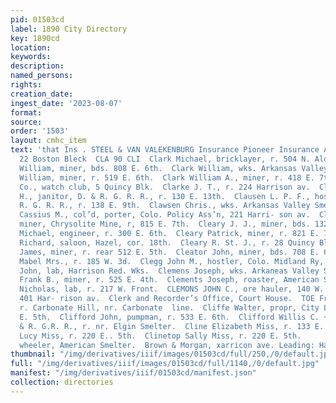 ```yaml
---
pid: 01503cd
label: 1890 City Directory
key: 1890cd
location: 
keywords: 
description: 
named_persons: 
rights: 
creation_date: 
ingest_date: '2023-08-07'
format: 
source: 
order: '1503'
layout: cmhc_item
text: 'that Ins . STEEL & VAN VALEKENBURG Insurance Pioneer Insurance Agency, 21 and
  22 Boston Bleck  CLA 90 CLI  Clark Michael, bricklayer, r. 504 N. Alder.  Clark
  William, miner, bds. 808 E. 6th.  Clark William, wks. Arkansas Valley Smelter.  Clark
  William, miner, r. 519 E. 6th.  Clark William A., miner, r. 418 E. 7th.  Clark &
  Co., watch club, 5 Quincy Blk.  Clarke J. T., r. 224 Harrison av.  Clarke William
  H., janitor, D. & R. G. R. R., r. 130 E. 13th.  Clausen L. P. F., hostler, D. &
  R. G. R. R., r. 138 E. 9th.  Clawsen Chris., wks. Arkansas Valley Smelter.  Clay
  Cassius M., col’d, porter, Colo. Policy Ass’n, 221 Harri- son av.  Clay Jarett A.,
  miner, Chrysolite Mine, r, 815 E. 7th.  Cleary J. J., miner, bds. 132 E. Chestnut.  Cleary
  Michael, engineer, r. 300 E. 6th.  Cleary Patrick, miner, r. 821 E. 7th.  Cleary
  Richard, saloon, Hazel, cor. 18th.  Cleary R. St. J., r. 28 Quincy Blk.  Cleator
  James, miner, r. rear 512 E. 5th.  Cleator John, miner, bds. 708 E. 6th.  Cleator
  Mabel Mrs., r. 185 W. 3d.  Clegg John M., hostler, Colo. Midland Ry, r. 131 E. 4th.  Clemens
  John, lab, Harrison Red. Wks.  Clemens Joseph, wks. Arkaneas Valley Smelter.  Clement
  Frank B., miner, r. 525 E. 4th.  Clements Joseph, roaster, American Smelter.  Clements
  Nicholas, lab, r. 217 W. Front.  CLEMONS JOHN C., ore hauler, 140 W. Chestnut, r.
  401 Har- rison av.  Clerk and Recorder’s Office, Court House.  TOE Fred. C., miner,
  r. Carbonate Hill, nr. Carbonate  line.  Cliffe Walter, propr, City Laundry, 137
  E. 5th.  Clifford John, pumpman, r. 533 E. 6th.  Clifford Willis C. + pumpman, D.
  & R. G.R. R., r. nr. Elgin Smelter.  Cline Elizabeth Miss, r. 133 E. 7th.  Clinetop
  Lucy Miss, r. 220 E.. 5th.  Clinetop Sally Miss, r. 220 E. 5th.     ‘Clinton Christ.,
  wheeler, American Smelter.  Brown & Morgan, xarricon ave. Leading: Hatters '
thumbnail: "/img/derivatives/iiif/images/01503cd/full/250,/0/default.jpg"
full: "/img/derivatives/iiif/images/01503cd/full/1140,/0/default.jpg"
manifest: "/img/derivatives/iiif/01503cd/manifest.json"
collection: directories
---
```

